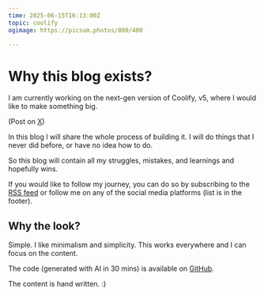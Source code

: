 ```yaml
---
time: 2025-06-15T16:13:00Z
topic: coolify
ogimage: https://picsum.photos/800/400

---
```

# Why this blog exists?

I am currently working on the next-gen version of Coolify, v5, where I would like to make something big.

(Post on <a href="https://x.com/heyandras/status/1932816658596573599">X</a>)

In this blog I will share the whole process of building it. I will do things that I never did before, or have no idea how to do.

So this blog will contain all my struggles, mistakes, and learnings and hopefully wins.

If you would like to follow my journey, you can do so by subscribing to the <a href="/rss.xml">RSS feed</a> or follow me on any of the social media platforms (list is in the footer).

## Why the look?
Simple. I like minimalism and simplicity. This works everywhere and I can focus on the content.

The code (generated with AI in 30 mins) is available on <a href="https://github.com/andrasbacsai/heyandras.dev">GitHub</a>.

The content is hand written. :)